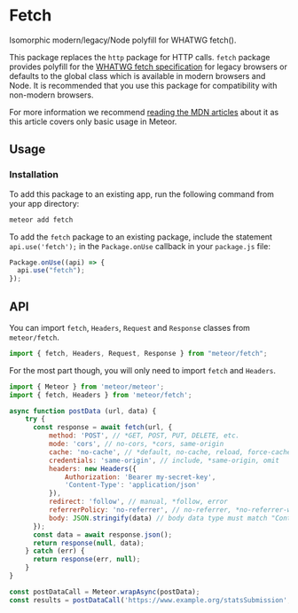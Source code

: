 # Fetch

Isomorphic modern/legacy/Node polyfill for WHATWG fetch().

This package replaces the `http` package for HTTP calls. `fetch` package provides polyfill for the [WHATWG fetch specification](https://fetch.spec.whatwg.org/) for legacy browsers or defaults to the global class which is available in modern browsers and Node. It is recommended that you use this package for compatibility with non-modern browsers.

For more information we recommend [reading the MDN articles](https://developer.mozilla.org/en-US/docs/Web/API/Fetch_API) about it as this article covers only basic usage in Meteor.

## Usage

### Installation

To add this package to an existing app, run the following command from
your app directory:

```bash
meteor add fetch
```

To add the `fetch` package to an existing package, include the
statement `api.use('fetch');` in the `Package.onUse` callback in your
`package.js` file:

```js
Package.onUse((api) => {
  api.use("fetch");
});
```

## API

You can import `fetch`, `Headers`, `Request` and `Response` classes from `meteor/fetch`.

```js
import { fetch, Headers, Request, Response } from "meteor/fetch";
```

For the most part though, you will only need to import `fetch` and `Headers`.

```js
import { Meteor } from 'meteor/meteor';
import { fetch, Headers } from 'meteor/fetch';

async function postData (url, data) {
    try {
      const response = await fetch(url, {
          method: 'POST', // *GET, POST, PUT, DELETE, etc.
          mode: 'cors', // no-cors, *cors, same-origin
          cache: 'no-cache', // *default, no-cache, reload, force-cache, only-if-cached
          credentials: 'same-origin', // include, *same-origin, omit
          headers: new Headers({
              Authorization: 'Bearer my-secret-key',
              'Content-Type': 'application/json'
          }),
          redirect: 'follow', // manual, *follow, error
          referrerPolicy: 'no-referrer', // no-referrer, *no-referrer-when-downgrade, origin, origin-when-cross-origin, same-origin, strict-origin, strict-origin-when-cross-origin, unsafe-url
          body: JSON.stringify(data) // body data type must match "Content-Type" header
      });
      const data = await response.json();
      return response(null, data);
    } catch (err) {
      return response(err, null);
    }
}

const postDataCall = Meteor.wrapAsync(postData);
const results = postDataCall('https://www.example.org/statsSubmission', { totalUsers: 55 }));

```
